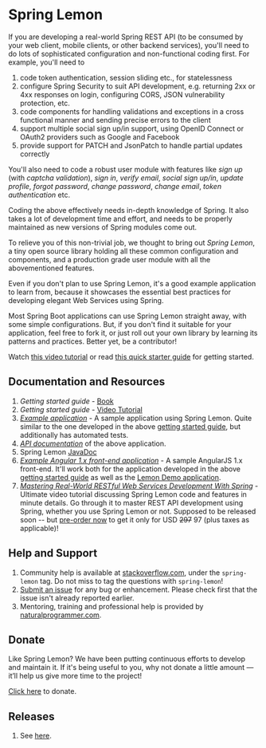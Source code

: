 # Spring Lemon

If you are developing a real-world Spring REST API (to be consumed by your web client, mobile clients, or other backend services), you'll need to do lots of sophisticated configuration and non-functional coding first. For example, you'll need to

1. code token authentication, session sliding etc., for statelessness
1. configure Spring Security to suit API development, e.g. returning 2xx or 4xx responses on login, configuring CORS, JSON vulnerability protection, etc.
1. code components for handling validations and exceptions in a cross functional manner and sending precise errors to the client
1. support multiple social sign up/in support, using OpenID Connect or OAuth2 providers such as Google and Facebook
1. provide support for PATCH and JsonPatch to handle partial updates correctly

You'll also need to code a robust user module with features like _sign up_ (with _captcha validation_), _sign in_, _verify email_, _social sign up/in_, _update profile_, _forgot password_, _change password_, _change email_, _token authentication_ etc.

Coding the above effectively needs in-depth knowledge of Spring. It also takes a lot of development time and effort, and needs to be properly maintained as new versions of Spring modules come out.

To relieve you of this non-trivial job, we thought to bring out _Spring Lemon_, a tiny open source library holding all these common configuration and components, and a production grade user module with all the abovementioned features.

Even if you don't plan to use Spring Lemon, it's a good example application to learn from, because it showcases the essential best practices for developing elegant Web Services using Spring.

Most Spring Boot applications can use Spring Lemon straight away, with some simple configurations. But, if you don't find it suitable for your application, feel free to fork it, or just roll out your own library by learning its patterns and practices. Better yet, be a contributor!

Watch [this video tutorial](https://gum.co/IKqz) or read [this quick starter guide](https://github.com/naturalprogrammer/spring-lemon/wiki/Getting-Started-With-Spring-Lemon) for getting started.

## Documentation and Resources

1. _Getting started guide_ - [Book](https://github.com/naturalprogrammer/spring-lemon/wiki/Getting-Started-With-Spring-Lemon)
1. _Getting started guide_ - [Video Tutorial](https://gum.co/IKqz)
1. _[Example application](https://github.com/naturalprogrammer/lemon-demo)_ - A sample application using Spring Lemon. Quite similar to the one developed in the above [getting started guide](https://github.com/naturalprogrammer/spring-lemon/wiki/Getting-Started-With-Spring-Lemon), but additionally has automated tests.
1. _[API documentation](https://documenter.getpostman.com/view/305915/RVu2mqEH)_ of the above application.
1. Spring Lemon [JavaDoc](https://naturalprogrammer.github.io/javadoc/spring-lemon/1.0.0.m2/)
1. _[Example Angular 1.x front-end application](https://github.com/naturalprogrammer/lemon-demo-angular1)_ - A sample AngularJS 1.x front-end. It'll work both for the application developed in the above [getting started guide](https://documenter.getpostman.com/view/305915/lemondemo/RVnPL46k) as well as the [Lemon Demo application](https://github.com/naturalprogrammer/lemon-demo). 
1. _[Mastering Real-World RESTful Web Services Development With Spring](https://gum.co/NPFm/associate)_ - Ultimate video tutorial discussing Spring Lemon code and features in minute details. Go through it to master REST API development using Spring, whether you use Spring Lemon or not. Supposed to be released soon -- but [pre-order now](https://gum.co/NPFm/associate) to get it only for USD <s>297</s> 97 (plus taxes as applicable)!

## Help and Support
1. Community help is available at [stackoverflow.com](http://stackoverflow.com/questions/tagged/spring-lemon), under the `spring-lemon` tag. Do not miss to tag the questions with `spring-lemon`!
1. [Submit an issue](https://github.com/naturalprogrammer/spring-lemon/issues) for any bug or enhancement. Please check first that the issue isn't already reported earlier.
1. Mentoring, training and professional help is provided by [naturalprogrammer.com](http://www.naturalprogrammer.com/consulting/).

## Donate
Like Spring Lemon? We have been putting continuous efforts to develop and maintain it. If it's being useful to you, why not donate a little amount — it’ll help us give more time to the project!

[Click here](http://www.naturalprogrammer.com/support-spring-lemon/) to donate.

## Releases

1. See [here](https://github.com/naturalprogrammer/spring-lemon/releases).
